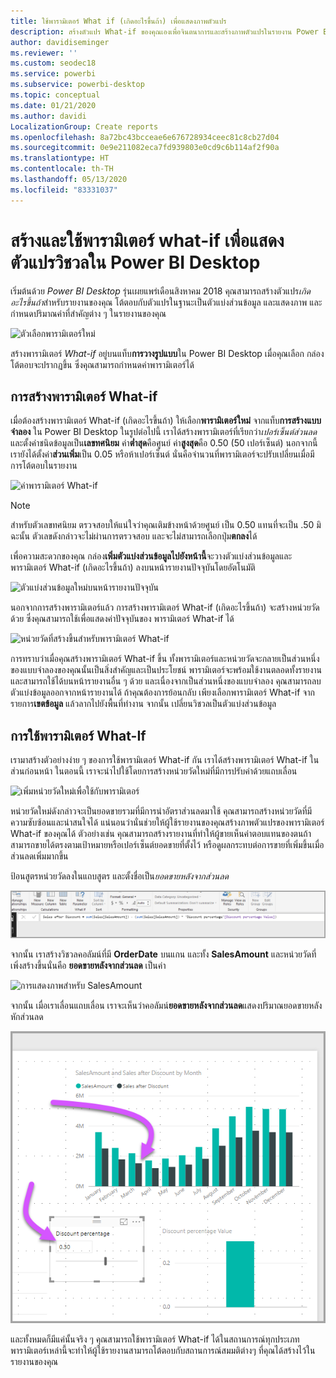 ```yaml
---
title: ใช้พารามิเตอร์ What if (เกิดอะไรขึ้นถ้า) เพื่อแสดงภาพตัวแปร
description: สร้างตัวแปร What-if ของคุณเองเพื่อจินตนาการและสร้างภาพตัวแปรในรายงาน Power BI
author: davidiseminger
ms.reviewer: ''
ms.custom: seodec18
ms.service: powerbi
ms.subservice: powerbi-desktop
ms.topic: conceptual
ms.date: 01/21/2020
ms.author: davidi
LocalizationGroup: Create reports
ms.openlocfilehash: 8a72bc43bcceae6e676728934ceec81c8cb27d04
ms.sourcegitcommit: 0e9e211082eca7fd939803e0cd9c6b114af2f90a
ms.translationtype: HT
ms.contentlocale: th-TH
ms.lasthandoff: 05/13/2020
ms.locfileid: "83331037"
---
```

# <a name="create-and-use-what-if-parameters-to-visualize-variables-in-power-bi-desktop"></a>สร้างและใช้พารามิเตอร์ what-if เพื่อแสดงตัวแปรวิชวลใน Power BI Desktop

เริ่มต้นด้วย *Power BI Desktop* รุ่นเผยแพร่เดือนสิงหาคม 2018 คุณสามารถสร้างตัวแปร*เกิดอะไรขึ้นถ้า*สำหรับรายงานของคุณ โต้ตอบกับตัวแปรในฐานะเป็นตัวแบ่งส่วนข้อมูล และแสดงภาพ และกำหนดปริมาณค่าที่สำคัญต่าง ๆ ในรายงานของคุณ

![ตัวเลือกพารามิเตอร์ใหม่](media/desktop-what-if/what-if_01.png)

สร้างพารามิเตอร์ *What-if* อยู่บนแท็บ**การวางรูปแบบ**ใน Power BI Desktop เมื่อคุณเลือก กล่องโต้ตอบจะปรากฏขึ้น ซึ่งคุณสามารถกำหนดค่าพารามิเตอร์ได้

## <a name="creating-a-what-if-parameter"></a>การสร้างพารามิเตอร์ What-if

เมื่อต้องสร้างพารามิเตอร์ What-if (เกิดอะไรขึ้นถ้า) ให้เลือก**พารามิเตอร์ใหม่** จากแท็บ**การสร้างแบบจำลอง** ใน Power BI Desktop ในรูปต่อไปนี้ เราได้สร้างพารามิเตอร์ที่เรียกว่า*เปอร์เซ็นต์ส่วนลด*และตั้งค่าชนิดข้อมูลเป็น**เลขทศนิยม** ค่า**ต่ำสุด**คือศูนย์ ค่า**สูงสุด**คือ 0.50 (50 เปอร์เซ็นต์) นอกจากนี้ เรายังได้ตั้งค่า**ส่วนเพิ่ม**เป็น 0.05 หรือห้าเปอร์เซ็นต์ นั่นคือจำนวนที่พารามิเตอร์จะปรับเปลี่ยนเมื่อมีการโต้ตอบในรายงาน

![ค่าพารามิเตอร์ What-if](media/desktop-what-if/what-if_02.png)

> [!NOTE]
> สำหรับตัวเลขทศนิยม ตรวจสอบให้แน่ใจว่าคุณเติมข้างหน้าด้วยศูนย์ เป็น 0.50 แทนที่จะเป็น .50 มิฉะนั้น ตัวเลขดังกล่าวจะไม่ผ่านการตรวจสอบ และจะไม่สามารถเลือกปุ่ม**ตกลง**ได้
> 
> 

เพื่อความสะดวกของคุณ กล่อง**เพิ่มตัวแบ่งส่วนข้อมูลไปยังหน้านี้**จะวางตัวแบ่งส่วนข้อมูลและพารามิเตอร์ What-if (เกิดอะไรขึ้นถ้า) ลงบนหน้ารายงานปัจจุบันโดยอัตโนมัติ

![ตัวแบ่งส่วนข้อมูลใหม่บนหน้ารายงานปัจจุบัน](media/desktop-what-if/what-if_03.png)

นอกจากการสร้างพารามิเตอร์แล้ว การสร้างพารามิเตอร์ What-if (เกิดอะไรขึ้นถ้า) จะสร้างหน่วยวัดด้วย ซึ่งคุณสามารถใช้เพื่อแสดงค่าปัจจุบันของ พารามิเตอร์ What-if ได้

![หน่วยวัดที่สร้างขึ้นสำหรับพารามิเตอร์ What-if](media/desktop-what-if/what-if_04.png)

การทราบว่าเมื่อคุณสร้างพารามิเตอร์ What-if ขึ้น ทั้งพารามิเตอร์และหน่วยวัดจะกลายเป็นส่วนหนึ่งของแบบจำลองของคุณนั้นเป็นสิ่งสำคัญและเป็นประโยชน์ พารามิเตอร์จะพร้อมใช้งานตลอดทั้งรายงาน และสามารถใช้ได้บนหน้ารายงานอื่น ๆ ด้วย และเนื่องจากเป็นส่วนหนึ่งของแบบจำลอง คุณสามารถลบตัวแบ่งข้อมูลออกจากหน้ารายงานได้ ถ้าคุณต้องการย้อนกลับ เพียงเลือกพารามิเตอร์ What-if จากรายการ**เขตข้อมูล** แล้วลากไปยังพื้นที่ทำงาน จากนั้น เปลี่ยนวิชวลเป็นตัวแบ่งส่วนข้อมูล

## <a name="using-a-what-if-parameter"></a>การใช้พารามิเตอร์ What-If

เรามาสร้างตัวอย่างง่าย ๆ ของการใช้พารามิเตอร์ What-if กัน เราได้สร้างพารามิเตอร์ What-if ในส่วนก่อนหน้า ในตอนนี้ เราจะนำไปใช้โดยการสร้างหน่วยวัดใหม่ที่มีการปรับค่าด้วยแถบเลื่อน

![เพิ่มหน่วยวัดใหม่เพื่อใช้กับพารามิเตอร์](media/desktop-what-if/what-if_05.png)

หน่วยวัดใหม่ดังกล่าวจะเป็นยอดขายรวมที่มีการนำอัตราส่วนลดมาใช้ คุณสามารถสร้างหน่วยวัดที่มีความซับซ้อนและน่าสนใจได้ แน่นอนว่านั่นช่วยให้ผู้ใช้รายงานของคุณสร้างภาพตัวแปรของพารามิเตอร์ What-if ของคุณได้ ตัวอย่างเช่น คุณสามารถสร้างรายงานที่ทำให้ผู้ขายเห็นค่าตอบแทนของตนถ้าสามารถขายได้ตรงตามเป้าหมายหรือเปอร์เซ็นต์ยอดขายที่ตั้งไว้ หรือดูผลกระทบต่อการขายที่เพิ่มขึ้นเมื่อส่วนลดเพิ่มมากขึ้น

ป้อนสูตรหน่วยวัดลงในแถบสูตร และตั้งชื่อเป็น*ยอดขายหลังจากส่วนลด*

![ข้อกำหนดของยอดขายหลังจากส่วนลด](media/desktop-what-if/what-if_06.png)

จากนั้น เราสร้างวิชวลคอลัมน์ที่มี **OrderDate** บนแกน และทั้ง **SalesAmount** และหน่วยวัดที่เพิ่งสร้างขึ้นนั่นคือ **ยอดขายหลังจากส่วนลด** เป็นค่า

![การแสดงภาพสำหรับ SalesAmount](media/desktop-what-if/what-if_07.png)

จากนั้น เมื่อเราเลื่อนแถบเลื่อน เราจะเห็นว่าคอลัมน์**ยอดขายหลังจากส่วนลด**แสดงปริมาณยอดขายหลังหักส่วนลด

![แถบเลื่อนโต้ตอบกับการแสดงภาพ](media/desktop-what-if/what-if_08.png)

และทั้งหมดก็มีแค่นั้นจริง ๆ คุณสามารถใช้พารามิเตอร์ What-if ได้ในสถานการณ์ทุกประเภท พารามิเตอร์เหล่านี้จะทำให้ผู้ใช้รายงานสามารถโต้ตอบกับสถานการณ์สมมติต่างๆ ที่คุณได้สร้างไว้ในรายงานของคุณ
